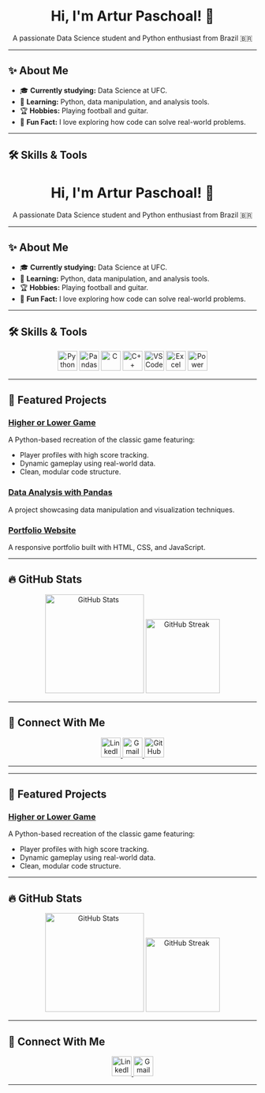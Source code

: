 <div align="center">
  <h1>Hi, I'm Artur Paschoal! 👋</h1>
  <p>A passionate Data Science student and Python enthusiast from Brazil 🇧🇷</p>
</div>

---

## ✨ About Me

- 🎓 **Currently studying:** Data Science at UFC.
- 🐍 **Learning:** Python, data manipulation, and analysis tools.
- 🏆 **Hobbies:** Playing football and guitar.
- 📝 **Fun Fact:** I love exploring how code can solve real-world problems.

---

## 🛠️ Skills & Tools

<div align="center">
  <h1>Hi, I'm Artur Paschoal! 👋</h1>
  <p>A passionate Data Science student and Python enthusiast from Brazil 🇧🇷</p>
</div>

---

## ✨ About Me

- 🎓 **Currently studying:** Data Science at UFC.
- 🐍 **Learning:** Python, data manipulation, and analysis tools.
- 🏆 **Hobbies:** Playing football and guitar.
- 📝 **Fun Fact:** I love exploring how code can solve real-world problems.

---

## 🛠️ Skills & Tools

<div align="center">
  <img src="https://cdn.jsdelivr.net/gh/devicons/devicon/icons/python/python-original.svg" height="40" alt="Python" />
  <img src="https://cdn.jsdelivr.net/gh/devicons/devicon/icons/pandas/pandas-original.svg" height="40" alt="Pandas" />
  <img src="https://cdn.jsdelivr.net/gh/devicons/devicon/icons/c/c-original.svg" height="40" alt="C" />
  <img src="https://cdn.jsdelivr.net/gh/devicons/devicon/icons/cplusplus/cplusplus-original.svg" height="40" alt="C++" />
  <img src="https://cdn.jsdelivr.net/gh/devicons/devicon/icons/vscode/vscode-original.svg" height="40" alt="VS Code" />
  <img src="https://img.icons8.com/color/48/000000/microsoft-excel-2019--v1.png" height="40" alt="Excel" />
  <img src="https://img.icons8.com/color/48/000000/power-bi.png" height="40" alt="Power BI" />
</div>

---

## 🎨 Featured Projects

### [Higher or Lower Game](https://github.com/paschoal-artur/HigherOrLower)
A Python-based recreation of the classic game featuring:
- Player profiles with high score tracking.
- Dynamic gameplay using real-world data.
- Clean, modular code structure.

### [Data Analysis with Pandas](#)
A project showcasing data manipulation and visualization techniques.

### [Portfolio Website](#)
A responsive portfolio built with HTML, CSS, and JavaScript.

---

## 🔥 GitHub Stats

<div align="center">
  <img src="https://github-readme-stats.vercel.app/api?username=paschoal-artur&show_icons=true&theme=dracula" height="200" alt="GitHub Stats" />
  <img src="https://streak-stats.demolab.com?user=paschoal-artur&theme=dracula" height="150" alt="GitHub Streak" />
</div>

---

## 👤 Connect With Me

<div align="center">
  <a href="https://www.linkedin.com/in/artur-paschoal-18295627b/">
    <img src="https://raw.githubusercontent.com/maurodesouza/profile-readme-generator/master/src/assets/icons/social/linkedin/default.svg" width="40" height="40" alt="LinkedIn" />
  </a>
  <a href="mailto:your_email@example.com">
    <img src="https://raw.githubusercontent.com/maurodesouza/profile-readme-generator/master/src/assets/icons/social/gmail/default.svg" width="40" height="40" alt="Gmail" />
  </a>
  <a href="https://github.com/paschoal-artur">
    <img src="https://cdn.jsdelivr.net/gh/devicons/devicon/icons/github/github-original.svg" width="40" height="40" alt="GitHub" />
  </a>
</div>

---



---

## 🎨 Featured Projects

### [Higher or Lower Game](https://github.com/paschoal-artur/HigherOrLower)
A Python-based recreation of the classic game featuring:
- Player profiles with high score tracking.
- Dynamic gameplay using real-world data.
- Clean, modular code structure.

---

## 🔥 GitHub Stats

<div align="center">
  <img src="https://github-readme-stats.vercel.app/api?username=paschoal-artur&show_icons=true&theme=dracula" height="200" alt="GitHub Stats" />
  <img src="https://streak-stats.demolab.com?user=paschoal-artur&theme=dracula" height="150" alt="GitHub Streak" />
</div>

---

## 👤 Connect With Me

<div align="center">
  <a href="https://www.linkedin.com/in/artur-paschoal-18295627b/">
    <img src="https://raw.githubusercontent.com/maurodesouza/profile-readme-generator/master/src/assets/icons/social/linkedin/default.svg" width="40" height="40" alt="LinkedIn" />
  </a>
  <a href="mailto:paschoal.artur@alu.ufc.br">
    <img src="https://raw.githubusercontent.com/maurodesouza/profile-readme-generator/master/src/assets/icons/social/gmail/default.svg" width="40" height="40" alt="Gmail" />
  </a>
</div>

---
